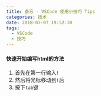 ```yaml
---
title: 备忘 - VSCode 使用小技巧 Tips
categories: 技术
date: 2018-03-07 19:52:38
tags:
  - VSCode
  - 技巧
---
```

#### 快速开始编写html的方法
1. 首先在第一行输入`!`
2. 然后将光标移动到`!`后
3. 按下`tab`键
